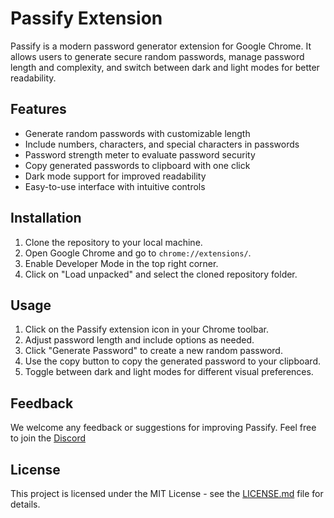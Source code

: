 # Passify Extension

Passify is a modern password generator extension for Google Chrome. It allows users to generate secure random passwords, manage password length and complexity, and switch between dark and light modes for better readability.

## Features

- Generate random passwords with customizable length
- Include numbers, characters, and special characters in passwords
- Password strength meter to evaluate password security
- Copy generated passwords to clipboard with one click
- Dark mode support for improved readability
- Easy-to-use interface with intuitive controls

## Installation

1. Clone the repository to your local machine.
2. Open Google Chrome and go to `chrome://extensions/`.
3. Enable Developer Mode in the top right corner.
4. Click on "Load unpacked" and select the cloned repository folder.

## Usage

1. Click on the Passify extension icon in your Chrome toolbar.
2. Adjust password length and include options as needed.
3. Click "Generate Password" to create a new random password.
4. Use the copy button to copy the generated password to your clipboard.
5. Toggle between dark and light modes for different visual preferences.

## Feedback

We welcome any feedback or suggestions for improving Passify. Feel free to join the [Discord](https://discord.gg/EHHAe83E68)

## License

This project is licensed under the MIT License - see the [LICENSE.md](LICENSE.md) file for details. 
